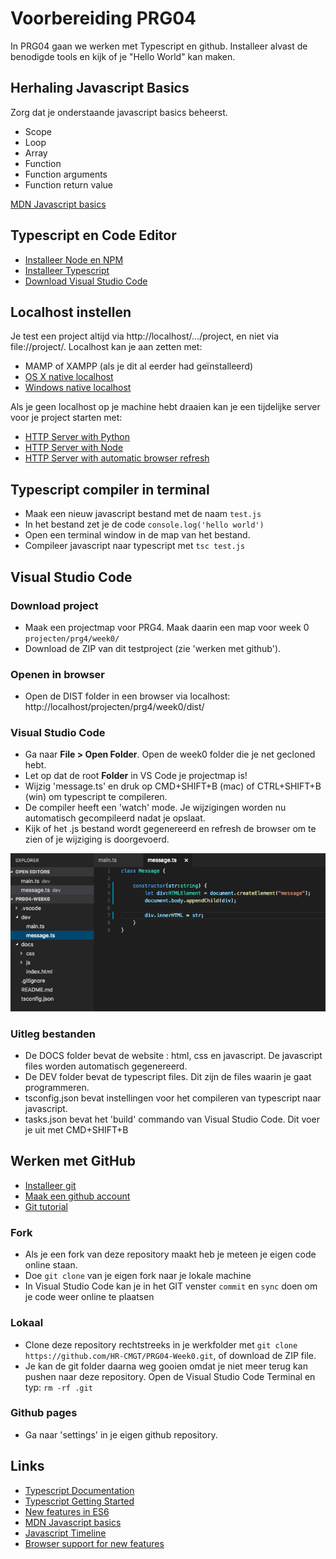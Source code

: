 # Voorbereiding PRG04

In PRG04 gaan we werken met Typescript en github. Installeer alvast de benodigde tools en kijk of je "Hello World" kan maken.

## Herhaling Javascript Basics
Zorg dat je onderstaande javascript basics beheerst.
- Scope
- Loop
- Array
- Function
- Function arguments
- Function return value

[MDN Javascript basics](https://developer.mozilla.org/en-US/docs/Learn/Getting_started_with_the_web/JavaScript_basics)

## Typescript en Code Editor
- [Installeer Node en NPM](https://nodejs.org/en/)
- [Installeer Typescript](https://www.typescriptlang.org)
- [Download Visual Studio Code](https://code.visualstudio.com)



## Localhost instellen
Je test een project altijd via http://localhost/.../project, en niet via file://project/. Localhost kan je aan zetten met:
- MAMP of XAMPP (als je dit al eerder had geïnstalleerd)
- [OS X native localhost](https://coolestguidesontheplanet.com/get-apache-mysql-php-and-phpmyadmin-working-on-macos-sierra/)
- [Windows native localhost](https://msdn.microsoft.com/en-us/library/ms181052(v=vs.80).aspx)

Als je geen localhost op je machine hebt draaien kan je een tijdelijke server voor je project starten met:
- [HTTP Server with Python](http://www.pythonforbeginners.com/modules-in-python/how-to-use-simplehttpserver/)
- [HTTP Server with Node](https://www.npmjs.com/package/http-server)
- [HTTP Server with automatic browser refresh](https://www.browsersync.io)

## Typescript compiler in terminal
- Maak een nieuw javascript bestand met de naam `test.js`
- In het bestand zet je de code `console.log('hello world')`
- Open een terminal window in de map van het bestand.
- Compileer javascript naar typescript met `tsc test.js`

## Visual Studio Code

### Download project
- Maak een projectmap voor PRG4. Maak daarin een map voor week 0 `projecten/prg4/week0/`
- Download de ZIP van dit testproject (zie 'werken met github').

### Openen in browser
- Open de DIST folder in een browser via localhost: http://localhost/projecten/prg4/week0/dist/

### Visual Studio Code
- Ga naar **File > Open Folder**. Open de week0 folder die je net gecloned hebt. 
- Let op dat de root **Folder** in VS Code je projectmap is! 
- Wijzig 'message.ts' en druk op CMD+SHIFT+B (mac) of CTRL+SHIFT+B (win) om typescript te compileren. 
- De compiler heeft een 'watch' mode. Je wijzigingen worden nu automatisch gecompileerd nadat je opslaat.
- Kijk of het .js bestand wordt gegenereerd en refresh de browser om te zien of je wijziging is doorgevoerd.

![Editor](editor.png?raw=true "Editor")

### Uitleg bestanden
- De DOCS folder bevat de website : html, css en javascript. De javascript files worden automatisch gegenereerd.
- De DEV folder bevat de typescript files. Dit zijn de files waarin je gaat programmeren.
- tsconfig.json bevat instellingen voor het compileren van typescript naar javascript.
- tasks.json bevat het 'build' commando van Visual Studio Code. Dit voer je uit met CMD+SHIFT+B

## Werken met GitHub
- [Installeer git](https://git-scm.com/book/en/v2/Getting-Started-Installing-Git)
- [Maak een github account](https://www.github.com)
- [Git tutorial](https://try.github.io/)

### Fork
- Als je een fork van deze repository maakt heb je meteen je eigen code online staan. 
- Doe `git clone` van je eigen fork naar je lokale machine 
- In Visual Studio Code kan je in het GIT venster `commit` en `sync` doen om je code weer online te plaatsen

### Lokaal
- Clone deze repository rechtstreeks in je werkfolder met `git clone https://github.com/HR-CMGT/PRG04-Week0.git`, of download de ZIP file. 
- Je kan de git folder daarna weg gooien omdat je niet meer terug kan pushen naar deze repository. Open de Visual Studio Code Terminal en typ: `rm -rf .git`

### Github pages
- Ga naar 'settings' in je eigen github repository. 

## Links
- [Typescript Documentation](https://www.typescriptlang.org)
- [Typescript Getting Started](https://basarat.gitbooks.io/typescript/content/docs/getting-started.html)
- [New features in ES6](http://es6-features.org)
- [MDN Javascript basics](https://developer.mozilla.org/en-US/docs/Learn/Getting_started_with_the_web/JavaScript_basics)
- [Javascript Timeline](https://en.wikipedia.org/wiki/ECMAScript)
- [Browser support for new features](http://caniuse.com)
